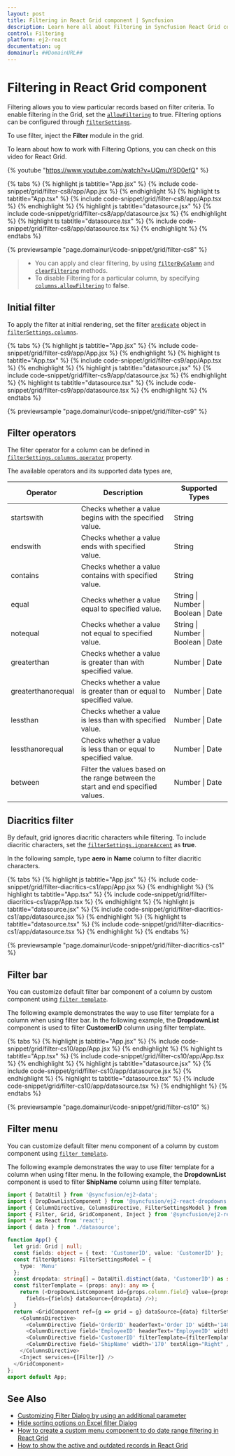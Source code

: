 ```yaml
---
layout: post
title: Filtering in React Grid component | Syncfusion
description: Learn here all about Filtering in Syncfusion React Grid component of Syncfusion Essential JS 2 and more.
control: Filtering 
platform: ej2-react
documentation: ug
domainurl: ##DomainURL##
---
```


# Filtering in React Grid component

Filtering allows you to view particular records based on filter criteria. To enable filtering in the Grid,
set the [`allowFiltering`](https://ej2.syncfusion.com/angular/documentation/api/grid/#allowfiltering) to true.
Filtering options can be configured through [`filterSettings`](https://ej2.syncfusion.com/angular/documentation/api/grid/filterSettings/).

To use filter, inject the **Filter** module in the grid.

To learn about how to work with Filtering Options, you can check on this video for React Grid.

{% youtube "https://www.youtube.com/watch?v=UQmuY9D0efQ" %}

<!---
The Grid supports two types of filter, they are
* Filter bar
* Excel
-->

{% tabs %}
{% highlight js tabtitle="App.jsx" %}
{% include code-snippet/grid/filter-cs8/app/App.jsx %}
{% endhighlight %}
{% highlight ts tabtitle="App.tsx" %}
{% include code-snippet/grid/filter-cs8/app/App.tsx %}
{% endhighlight %}
{% highlight js tabtitle="datasource.jsx" %}
{% include code-snippet/grid/filter-cs8/app/datasource.jsx %}
{% endhighlight %}
{% highlight ts tabtitle="datasource.tsx" %}
{% include code-snippet/grid/filter-cs8/app/datasource.tsx %}
{% endhighlight %}
{% endtabs %}

 {% previewsample "page.domainurl/code-snippet/grid/filter-cs8" %}

> * You can apply and clear filtering, by using [`filterByColumn`](https://ej2.syncfusion.com/angular/documentation/api/grid/filter/#filterbycolumn) and [`clearFiltering`](https://ej2.syncfusion.com/angular/documentation/api/grid/filter/#clearfiltering) methods.
> * To disable Filtering for a particular column, by specifying
[`columns.allowFiltering`](https://ej2.syncfusion.com/angular/documentation/api/grid/column/#allowfiltering) to **false**.

## Initial filter

To apply the filter at initial rendering, set the filter [`predicate`](https://ej2.syncfusion.com/angular/documentation/api/grid/predicate/) object in [`filterSettings.columns`](https://ej2.syncfusion.com/angular/documentation/api/grid/filterSettingsModel/#columns).

{% tabs %}
{% highlight js tabtitle="App.jsx" %}
{% include code-snippet/grid/filter-cs9/app/App.jsx %}
{% endhighlight %}
{% highlight ts tabtitle="App.tsx" %}
{% include code-snippet/grid/filter-cs9/app/App.tsx %}
{% endhighlight %}
{% highlight js tabtitle="datasource.jsx" %}
{% include code-snippet/grid/filter-cs9/app/datasource.jsx %}
{% endhighlight %}
{% highlight ts tabtitle="datasource.tsx" %}
{% include code-snippet/grid/filter-cs9/app/datasource.tsx %}
{% endhighlight %}
{% endtabs %}

 {% previewsample "page.domainurl/code-snippet/grid/filter-cs9" %}

## Filter operators

The filter operator for a column can be defined in [`filterSettings.columns.operator`](https://ej2.syncfusion.com/angular/documentation/api/grid/predicateModel/#operator) property.

The available operators and its supported data types are,

Operator |Description |Supported Types
-----|-----|-----
startswith |Checks whether a value begins with the specified value. |String
endswith |Checks whether a value ends with specified value. |String
contains |Checks whether a value contains with specified value. |String
equal |Checks whether a value equal to specified value. |String &#124; Number &#124; Boolean &#124; Date
notequal |Checks whether a value not equal to specified value. |String &#124; Number &#124; Boolean &#124; Date
greaterthan |Checks whether a value is greater than with specified value. |Number &#124; Date
greaterthanorequal|Checks whether a value is greater than or equal to specified value. |Number &#124; Date
lessthan |Checks whether a value is less than with specified value. |Number &#124; Date
lessthanorequal |Checks whether a value is less than or equal to specified value. |Number &#124; Date
between|Filter the values based on the range between the start and end specified values. |Number &#124; Date

## Diacritics filter

By default, grid ignores diacritic characters while filtering. To include diacritic characters, set the
[`filterSettings.ignoreAccent`](https://ej2.syncfusion.com/angular/documentation/api/grid/filter/#ignoreaccent) as **true**.

In the following sample, type **aero** in **Name** column to filter diacritic characters.

{% tabs %}
{% highlight js tabtitle="App.jsx" %}
{% include code-snippet/grid/filter-diacritics-cs1/app/App.jsx %}
{% endhighlight %}
{% highlight ts tabtitle="App.tsx" %}
{% include code-snippet/grid/filter-diacritics-cs1/app/App.tsx %}
{% endhighlight %}
{% highlight js tabtitle="datasource.jsx" %}
{% include code-snippet/grid/filter-diacritics-cs1/app/datasource.jsx %}
{% endhighlight %}
{% highlight ts tabtitle="datasource.tsx" %}
{% include code-snippet/grid/filter-diacritics-cs1/app/datasource.tsx %}
{% endhighlight %}
{% endtabs %}

 {% previewsample "page.domainurl/code-snippet/grid/filter-diacritics-cs1" %}

## Filter bar

You can customize default filter bar component of a column by custom component using [`filter template`](https://ej2.syncfusion.com/angular/documentation/api/grid/column/#filtertemplate).

The following example demonstrates the way to use filter template for a column when using filter bar. In the following example, the **DropdownList** component is used to filter **CustomerID** column using filter template.

{% tabs %}
{% highlight js tabtitle="App.jsx" %}
{% include code-snippet/grid/filter-cs10/app/App.jsx %}
{% endhighlight %}
{% highlight ts tabtitle="App.tsx" %}
{% include code-snippet/grid/filter-cs10/app/App.tsx %}
{% endhighlight %}
{% highlight js tabtitle="datasource.jsx" %}
{% include code-snippet/grid/filter-cs10/app/datasource.jsx %}
{% endhighlight %}
{% highlight ts tabtitle="datasource.tsx" %}
{% include code-snippet/grid/filter-cs10/app/datasource.tsx %}
{% endhighlight %}
{% endtabs %}

 {% previewsample "page.domainurl/code-snippet/grid/filter-cs10" %}

## Filter menu

You can customize default filter menu component of a column by custom component using [`filter template`](https://ej2.syncfusion.com/angular/documentation/api/grid/column/#filtertemplate).

The following example demonstrates the way to use filter template for a column when using filter menu. In the following example, the **DropdownList** component is used to filter **ShipName** column using filter template.

<!--{% tab template="grid/filter", sourceFiles="app/App.tsx" %}-->

```ts
import { DataUtil } from '@syncfusion/ej2-data';
import { DropDownListComponent } from '@syncfusion/ej2-react-dropdowns';
import { ColumnDirective, ColumnsDirective, FilterSettingsModel } from '@syncfusion/ej2-react-grids';
import { Filter, Grid, GridComponent, Inject } from '@syncfusion/ej2-react-grids'
import * as React from 'react';
import { data } from './datasource';

function App() {
  let grid: Grid | null;
  const fields: object = { text: 'CustomerID', value: 'CustomerID' };
  const filterOptions: FilterSettingsModel = {
    type: 'Menu'
  };
  const dropdata: string[] = DataUtil.distinct(data, 'CustomerID') as string[];
  const filterTemplate = (props: any): any => {
    return (<DropDownListComponent id={props.column.field} value={props.CustomerID} popupHeight='250px'
      fields={fields} dataSource={dropdata} />);
  }
  return <GridComponent ref={g => grid = g} dataSource={data} filterSettings={filterOptions} allowFiltering={true} >
    <ColumnsDirective>
      <ColumnDirective field='OrderID' headerText='Order ID' width='140' textAlign="Right" />
      <ColumnDirective field='EmployeeID' headerText='EmployeeID' width='140' textAlign="Right" />
      <ColumnDirective field='CustomerID' filterTemplate={filterTemplate} width='140' />
      <ColumnDirective field='ShipName' width='170' textAlign="Right" />
    </ColumnsDirective>
    <Inject services={[Filter]} />
  </GridComponent>
};
export default App;
```

<!--{% endtab %}-->

## See Also

* [Customizing Filter Dialog by using an additional parameter](../how-to/add-params-for-filtering)
* [Hide sorting options on Excel filter Dialog](../how-to/hide-sorting-in-excel-filter)
* [How to create a custom menu component to do date range filtering in React Grid](https://www.syncfusion.com/forums/162774/how-to-create-a-custom-menu-component-to-do-date-range-filtering-in-react-grid)
* [How to show the active and outdated records in React Grid](https://www.syncfusion.com/forums/158310/how-to-show-the-active-and-outdated-records-in-react-grid)